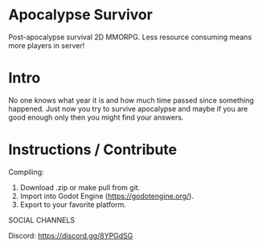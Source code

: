 # Apocalypse Survivor
Post-apocalypse survival 2D MMORPG. Less resource consuming means more players in server! 


# Intro
No one knows what year it is and how much time passed since something happened. Just now you try to survive apocalypse and maybe if you are good enough only then you might find your answers.


# Instructions / Contribute
Compiling:
1. Download .zip or make pull from git.
2. Import into Godot Engine (https://godotengine.org/).
3. Export to your favorite platform.


SOCIAL CHANNELS

Discord: https://discord.gg/8YPGdSG
